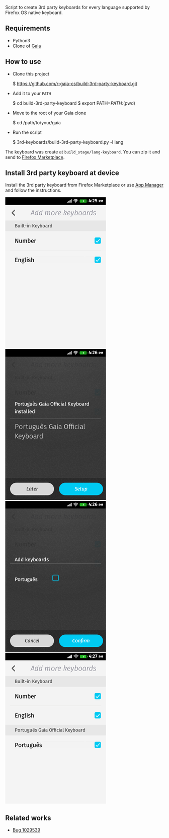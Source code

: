 Script to create 3rd party keyboards for every language supported by Firefox OS
native keyboard.

## Requirements

- Python3
- Clone of [Gaia](https://github.com/mozilla-b2g/gaia)

## How to use

- Clone this project

    $ https://github.com/r-gaia-cs/build-3rd-party-keyboard.git

- Add it to your `PATH`

    $ cd build-3rd-party-keyboard
    $ export PATH=$PATH:$(pwd)

- Move to the root of your Gaia clone

    $ cd /path/to/your/gaia

- Run the script

    $ 3rd-keyboards/build-3rd-party-keyboard.py -l lang

The keyboard was create at `build_stage/lang-keyboard`. You can zip it and send
to [Firefox Marketplace](http://marketplace.firefox.com/).

## Install 3rd party keyboard at device

Install the 3rd party keyboard from Firefox Marketplace or use [App
Manager](https://developer.mozilla.org/en-US/docs/Mozilla/Firefox_OS/Using_the_App_Manager)
and follow the instructions.

<img src="img/native.png" />

<img src="img/setup.png" />

<img src="img/confirm.png" />

<img src="img/3rd-party.png" />

## Related works

- [Bug 1029539](https://bugzilla.mozilla.org/show_bug.cgi?id=1029539)
